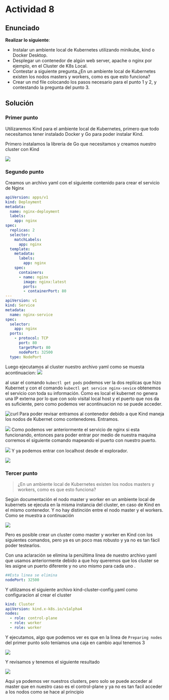 # Actividad 8

## Enunciado

**Realizar lo siguiente**:

- Instalar un ambiente local de Kubernetes utilizando minikube, kind o Docker Desktop.
- Desplegar un contenedor de algún web server, apache o nginx por ejemplo, en el Cluster de K8s Local.
- Contestar a siguiente pregunta.¿En un ambiente local de Kubernetes existen los nodos masters y workers, como es que esto funciona?
- Crear un md file colocando los pasos necesario para el punto 1 y 2, y contestando la pregunta del punto 3.

## Solución

### Primer punto

Utilizaremos Kind para el ambiente local de Kubernetes, primero que todo necesitamos tener instalado Docker y Go para poder instalar Kind.

Primero instalamos la libreria de Go que necesitamos y creamos nuestro cluster con Kind

![](img/Captura%20de%20pantalla%20de%202024-10-10%2012-31-42.png)
### Segundo punto

Creamos un archivo yaml con el siguiente contenido para crear el servicio de Nginx

```yaml
apiVersion: apps/v1
kind: Deployment
metadata:
  name: nginx-deployment
  labels:
    app: nginx
spec:
  replicas: 2
  selector:
    matchLabels:
      app: nginx
  template:
    metadata:
      labels:
        app: nginx
    spec:
      containers:
      - name: nginx
        image: nginx:latest
        ports:
        - containerPort: 80
---
apiVersion: v1
kind: Service
metadata:
  name: nginx-service
spec:
  selector:
    app: nginx
  ports:
    - protocol: TCP
      port: 80
      targetPort: 80
      nodePort: 32500
  type: NodePort
```

Luego ejecutamos al cluster nuestro archivo yaml como se muesta acontinuacion:
![](img/Captura%20de%20pantalla%20de%202024-10-10%2012-35-42.png)

al usar el comando `kubectl get pods` podemos ver la dos replicas que hizo Kubernet y con el comando `kubectl get service nginx-sevice` obtenemos el servicio con toda su información. Como es local el kubernet no genera una IP externa por lo que con solo visital local host y el puerto que nos da es suficiente, pero como podemos ver acontinuacion no se puede acceder.

![](img/Captura%20de%20pantalla%20de%202024-10-10%2012-38-31.png "curl")
Para poder revisar entramos al contenedor debido a que Kind maneja los nodos de Kubernet como contenedores. Entramos.

![](img/Captura%20de%20pantalla%20de%202024-10-10%2012-45-50.png)
Como podemos ver anteriormente el servicio de nginx si esta funcionando, entonces para poder entrar por medio de nuestra maquina corremos el siguiente comando mapeando el puerto con nuestro puerto.

![](img/Captura%20de%20pantalla%20de%202024-10-10%2012-55-40.png)
Y ya podemos entrar con localhost desde el explorador.

![](img/Captura%20de%20pantalla%20de%202024-10-10%2012-56-17.png)

### Tercer punto

> ¿En un ambiente local de Kubernetes existen los nodos masters y workers, como es que esto funciona?

Según documentación el nodo master y worker en un ambiente local de kubernets se ejecuta en la misma instancia del cluster, en caso de Kind en el mismo contenedor. Y no hay distinción entre el nodo master y el workers. Como se muestra a continuación 

![](img/Captura%20de%20pantalla%20de%202024-10-10%2013-27-43.png)

Pero es posible crear un cluster como master y worker en Kind con los siguientes comandos, pero ya es un poco mas robusto y ya no es tan fácil poder testearlos. 

Con una aclaración se elimina la penúltima linea de nuestro archivo yaml que usamos anteriormente debido a que hoy queremos que los cluster se les asigne un puerto diferente y no uno mismo para cada uno .

``` YAML
##Esta linea se elimina
nodePort: 32500
```

Y utilizamos el siguiente archivo kind-cluster-config.yaml como configuracion al crear el cluster

```YAML
kind: Cluster
apiVersion: kind.x-k8s.io/v1alpha4
nodes:
  - role: control-plane
  - role: worker
  - role: worker
```


Y ejecutamos, algo que podemos ver es que en la linea de `Preparing nodes` del primer punto solo teníamos una caja en cambio aquí tenemos 3


![](img/Captura%20de%20pantalla%20de%202024-10-10%2013-54-30.png)

Y revisamos y tenemos el siguiente resultado

![](img/Captura%20de%20pantalla%20de%202024-10-10%2014-07-06.png)

Aqui ya podemos ver nuestros clusters, pero solo se puede acceder al master que en nuestro caso es el control-plane y ya no es tan facil acceder a los nodos como se hace al principio